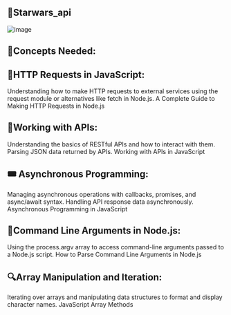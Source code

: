 ## 🎲Starwars_api

  
  ![image](https://github.com/hyper-ayoub/alx-interview/assets/133155846/0965a614-4eed-4984-a814-891126ca4eda)



## 🔑Concepts Needed:

## 🧠HTTP Requests in JavaScript:
Understanding how to make HTTP requests to external services using the request module or alternatives like fetch in Node.js.
A Complete Guide to Making HTTP Requests in Node.js


## 🥉Working with APIs:
Understanding the basics of RESTful APIs and how to interact with them.
Parsing JSON data returned by APIs.
Working with APIs in JavaScript


## 🎟 Asynchronous Programming:
Managing asynchronous operations with callbacks, promises, and async/await syntax.
Handling API response data asynchronously.
Asynchronous Programming in JavaScript

## 🧶Command Line Arguments in Node.js:

Using the process.argv array to access command-line arguments passed to a Node.js script.
How to Parse Command Line Arguments in Node.js


## 🔍Array Manipulation and Iteration:
Iterating over arrays and manipulating data structures to format and display character names.
JavaScript Array Methods
